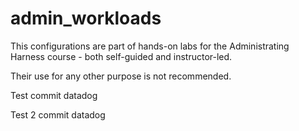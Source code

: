 # admin_workloads
This configurations are part of hands-on labs for the Administrating Harness course - both self-guided and instructor-led.

Their use for any other purpose is not recommended.

Test commit datadog

Test 2 commit datadog
